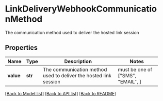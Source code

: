 # LinkDeliveryWebhookCommunicationMethod

The communication method used to deliver the hosted link session

## Properties
Name | Type | Description | Notes
------------ | ------------- | ------------- | -------------
**value** | **str** | The communication method used to deliver the hosted link session |  must be one of ["SMS", "EMAIL", ]

[[Back to Model list]](../README.md#documentation-for-models) [[Back to API list]](../README.md#documentation-for-api-endpoints) [[Back to README]](../README.md)


